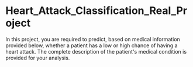 # Heart_Attack_Classification_Real_Project
In this project, you are required to predict, based on medical information provided below, whether a patient has a low or high chance of having a heart attack. The complete description of the patient's medical condition is provided for your analysis.
